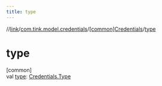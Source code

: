 ```yaml
---
title: type
---
```

//[link](../../../index.html)/[com.tink.model.credentials](../index.html)/[[common]Credentials](index.html)/[type](type.html)



# type



[common]\
val [type](type.html): [Credentials.Type](-type/index.html)




